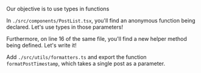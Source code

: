 Our objective is to use types in functions

In `./src/components/PostList.tsx`, you'll find an anonymous function being declared. Let's use types in those parameters!

Furthermore, on line 16 of the same file, you'll find a new helper method being defined. Let's write it!

Add `./src/utils/formatters.ts` and export the function `formatPostTimestamp`, which takes a single post as a parameter.
